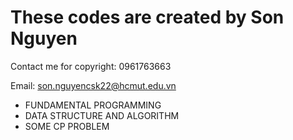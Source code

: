 # These codes are created by Son Nguyen

Contact me for copyright:  0961763663

Email: son.nguyencsk22@hcmut.edu.vn

- FUNDAMENTAL PROGRAMMING 
- DATA STRUCTURE AND ALGORITHM
- SOME CP PROBLEM
